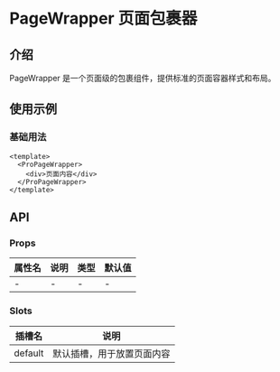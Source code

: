 # PageWrapper 页面包裹器

## 介绍

PageWrapper 是一个页面级的包裹组件，提供标准的页面容器样式和布局。

## 使用示例

### 基础用法

```vue
<template>
  <ProPageWrapper>
    <div>页面内容</div>
  </ProPageWrapper>
</template>
```

## API

### Props

| 属性名 | 说明 | 类型 | 默认值 |
| ------ | ---- | ---- | ------ |
| -      | -    | -    | -      |

### Slots

| 插槽名  | 说明                       |
| ------- | -------------------------- |
| default | 默认插槽，用于放置页面内容 |
